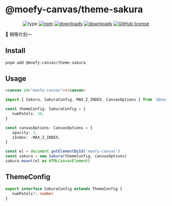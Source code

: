 # @moefy-canvas/theme-sakura <GitHubLink repo="moefyit/moefy-canvas" subpath="packages/theme-sakura" />

<p align="center">
   <img alt="type" src="https://img.shields.io/static/v1?label=type&message=background&color=green&style=for-the-badge" />
   <a href="https://www.npmjs.com/package/@moefy-canvas/theme-sakura" target="_blank"><img alt="npm" src="https://img.shields.io/npm/v/@moefy-canvas/theme-sakura.svg?style=for-the-badge&logo=npm"></a>
   <a href="https://www.npmjs.com/package/@moefy-canvas/theme-sakura" target="_blank"><img alt="downloads" src="https://img.shields.io/npm/dt/@moefy-canvas/theme-sakura.svg?style=for-the-badge"></a>
   <a href="https://www.npmjs.com/package/@moefy-canvas/theme-sakura" target="_blank"><img alt="downloads" src="https://img.shields.io/npm/dm/@moefy-canvas/theme-sakura.svg?style=for-the-badge"></a>
   <a href="https://github.com/moefyit/moefy-canvas/blob/main/LICENSE" target="_blank"><img alt="GitHub license" src="https://img.shields.io/github/license/moefyit/moefy-canvas?style=for-the-badge"></a>
</p>

:cherry_blossom: 稍等片刻～

## Install

```bash
pnpm add @moefy-canvas/theme-sakura
```

## Usage

```html
<canvas id="moefy-canvas"></canvas>
```

```ts
import { Sakura, SakuraConfig, MAX_Z_INDEX, CanvasOptions } from '@moefy-canvas/theme-sakura'

const themeConfig: SakuraConfig = {
   numPatels: 30,
}

const canvasOptions: CanvasOptions = {
   opacity: 1,
   zIndex: -MAX_Z_INDEX,
}

const el = document.getElementById('moefy-canvas')
const sakura = new Sakura(themeConfig, canvasOptions)
sakura.mount(el as HTMLCanvasElement)
```

## ThemeConfig

```ts
export interface SakuraConfig extends ThemeConfig {
   numPatels?: number
}
```

<Sakura />

